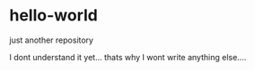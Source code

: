# hello-world
just another repository

I dont understand it yet...
thats why I wont write anything else....
